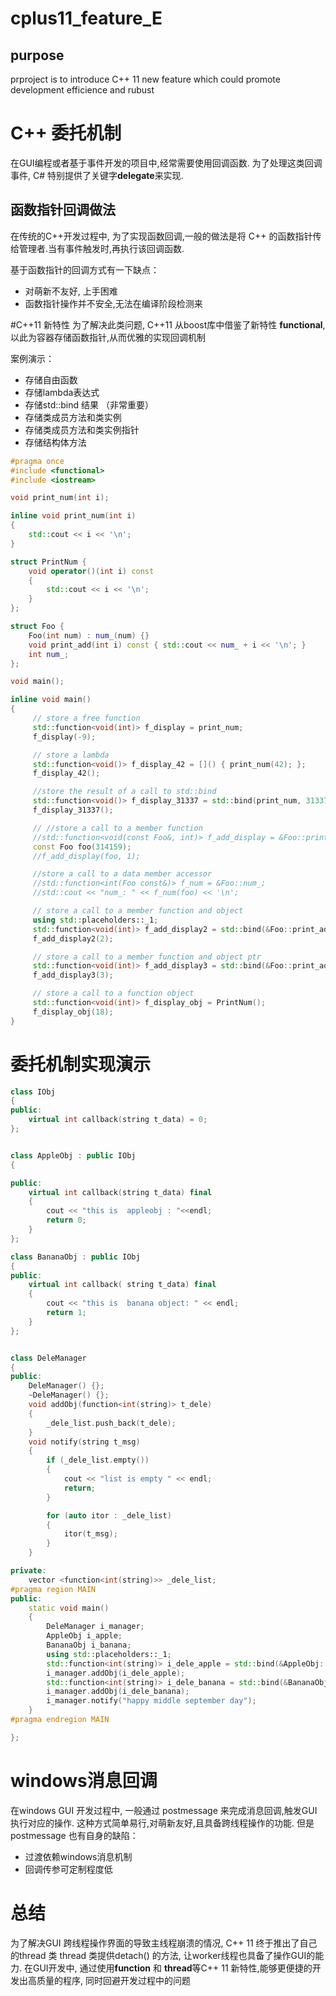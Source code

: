 # cplus11_feature_E

## purpose 
prproject  is to introduce C++ 11 new feature which could promote development efficience and rubust 

# C++ 委托机制
在GUI编程或者基于事件开发的项目中,经常需要使用回调函数. 为了处理这类回调事件, C# 特别提供了关键字**delegate**来实现. 
## 函数指针回调做法
在传统的C++开发过程中, 为了实现函数回调,一般的做法是将 C++ 的函数指针传给管理者.当有事件触发时,再执行该回调函数. 

基于函数指针的回调方式有一下缺点：
- 对萌新不友好, 上手困难
- 函数指针操作并不安全,无法在编译阶段检测来


#C++11 新特性
为了解决此类问题, C++11 从boost库中借鉴了新特性  **functional**, 以此为容器存储函数指针,从而优雅的实现回调机制

案例演示：
- 存储自由函数
- 存储lambda表达式
- 存储std::bind 结果 （非常重要）
- 存储类成员方法和类实例
- 存储类成员方法和类实例指针
- 存储结构体方法


```C++
#pragma once
#include <functional>
#include <iostream>

void print_num(int i);

inline void print_num(int i)
{
	std::cout << i << '\n';
}

struct PrintNum {
	void operator()(int i) const
	{
		std::cout << i << '\n';
	}
};

struct Foo {
	Foo(int num) : num_(num) {}
	void print_add(int i) const { std::cout << num_ + i << '\n'; }
	int num_;
};

void main();

inline void main()
{
	 // store a free function
	 std::function<void(int)> f_display = print_num;
	 f_display(-9);

	 // store a lambda
	 std::function<void()> f_display_42 = []() { print_num(42); };
	 f_display_42();

	 //store the result of a call to std::bind
	 std::function<void()> f_display_31337 = std::bind(print_num, 31337);
	 f_display_31337();

	 // //store a call to a member function
	 //std::function<void(const Foo&, int)> f_add_display = &Foo::print_add;
	 const Foo foo(314159);
	 //f_add_display(foo, 1);

	 //store a call to a data member accessor
	 //std::function<int(Foo const&)> f_num = &Foo::num_;
	 //std::cout << "num_: " << f_num(foo) << '\n';

	 // store a call to a member function and object
	 using std::placeholders::_1;
	 std::function<void(int)> f_add_display2 = std::bind(&Foo::print_add, foo, _1);
	 f_add_display2(2);

	 // store a call to a member function and object ptr
	 std::function<void(int)> f_add_display3 = std::bind(&Foo::print_add, &foo, _1);
	 f_add_display3(3);

	 // store a call to a function object
	 std::function<void(int)> f_display_obj = PrintNum();
	 f_display_obj(18);
}

```


# 委托机制实现演示


```C++
class IObj
{
public:
	virtual int callback(string t_data) = 0;
};


class AppleObj : public IObj
{

public:
	virtual int callback(string t_data) final
	{
		cout << "this is  appleobj : "<<endl;
		return 0;
	}
};

class BananaObj : public IObj
{
public:
	virtual int callback( string t_data) final
	{	
		cout << "this is  banana object: " << endl;
		return 1;	
	}
};


class DeleManager
{
public:
	DeleManager() {};
	~DeleManager() {};
	void addObj(function<int(string)> t_dele)
	{
		_dele_list.push_back(t_dele);
	}
	void notify(string t_msg)
	{
		if (_dele_list.empty())
		{
			cout << "list is empty " << endl;
			return;
		}

		for (auto itor : _dele_list)
		{
			itor(t_msg);
		}
	}

private:
	vector <function<int(string)>> _dele_list;
#pragma region MAIN
public:
	static void main()
	{
		DeleManager i_manager;
		AppleObj i_apple;
		BananaObj i_banana;
		using std::placeholders::_1;
		std::function<int(string)> i_dele_apple = std::bind(&AppleObj::callback, i_apple, _1);
		i_manager.addObj(i_dele_apple);
		std::function<int(string)> i_dele_banana = std::bind(&BananaObj::callback, i_banana, _1);
		i_manager.addObj(i_dele_banana);
		i_manager.notify("happy middle september day");
	}
#pragma endregion MAIN

};

```

# windows消息回调
在windows GUI 开发过程中, 一般通过 postmessage 来完成消息回调,触发GUI执行对应的操作. 这种方式简单易行,对萌新友好,且具备跨线程操作的功能. 但是postmessage 也有自身的缺陷：
- 过渡依赖windows消息机制
- 回调传参可定制程度低

# 总结
为了解决GUI 跨线程操作界面的导致主线程崩溃的情况, C++ 11 终于推出了自己的thread 类
thread 类提供detach() 的方法, 让worker线程也具备了操作GUI的能力. 
在GUI开发中, 通过使用**function** 和 **thread**等C++ 11 新特性,能够更便捷的开发出高质量的程序, 同时回避开发过程中的问题













